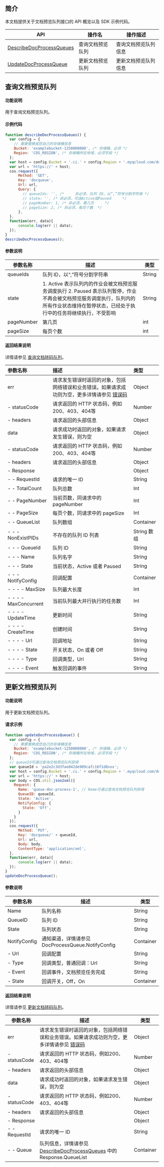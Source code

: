 

## 简介
本文档提供关于文档预览队列接口的 API 概览以及 SDK 示例代码。

| API            | 操作名       | 操作描述     |
| --------------- | ------------ | -------- |
| [DescribeDocProcessQueues](https://cloud.tencent.com/document/product/436/54055)   |     查询文档预览队列     | 查询文档预览队列信息 |
| [UpdateDocProcessQueue](https://cloud.tencent.com/document/product/436/54094)    |   更新文档预览队列       | 更新文档预览队列信息 |


## 查询文档预览队列

#### 功能说明

用于查询文档预览队列。

#### 示例代码
```javascript
function describeDocProcessQueues() {
  var config = {
    // 需要替换成您自己的存储桶信息
    Bucket: 'examplebucket-1250000000', /* 存储桶，必须 */
    Region: 'COS_REGION', /* 存储桶所在地域，必须字段 */
  };
  var host = config.Bucket + '.ci.' + config.Region + '.myqcloud.com/docqueue';
  var url = 'https://' + host;
  cos.request({
      Method: 'GET',
      Key: 'docqueue',
      Url: url,
      Query: {
        // queueIds: '', /* 	非必须，队列 ID，以“,”符号分割字符串 */
        // state: '', /* 非必须，可选Active或Paused 	 */
        // pageNumber: 1, /* 非必须，第几页	 */
        // pageSize: 2, /* 非必须，每页个数	 */
      },
  },
  function(err, data){
      console.log(err || data);
  });
}
describeDocProcessQueues();
```

#### 参数说明


| 参数名称| 描述  | 类型  |
| ----| ---- | ---- |
| queueIds | 队列 ID，以“,”符号分割字符串 | String             |
| state | 1. Active 表示队列内的作业会被文档预览服务调度执行 2. Paused 表示队列暂停，作业不再会被文档预览服务调度执行，队列内的所有作业状态维持在暂停状态，已经处于执行中的任务将继续执行，不受影响 | String      |
| pageNumber | 第几页 | int |
| pageSize | 每页个数 | int |

#### 返回结果说明

详情请参见 [查询文档转码队列](https://cloud.tencent.com/document/product/436/54055#.E5.93.8D.E5.BA.94)。


| 参数名称     | 描述                            | 类型       |
| :----------- | :------------------------------ | :--------- |
| err          | 请求发生错误时返回的对象，包括网络错误和业务错误。如果请求成功则为空，更多详情请参见 [错误码](https://cloud.tencent.com/document/product/436/7730) | Object |
| - statusCode | 请求返回的 HTTP 状态码，例如200、403、404等                  | Number |
| - headers    | 请求返回的头部信息                                           | Object |
| data         | 请求成功时返回的对象，如果请求发生错误，则为空               | Object |
| - statusCode | 请求返回的 HTTP 状态码，例如200、403、404等                  | Number |
| - headers    | 请求返回的头部信息                                           | Object |
| - Response     |                    | Object    |
| - - RequestId    | 请求的唯一 ID                   | String     |
| - - TotalCount   | 队列总数                        | Int        |
| - - PageNumber   | 当前页数，同请求中的 pageNumber | Int        |
| - - PageSize     | 每页个数，同请求中的 pageSize   | Int        |
| - - QueueList    | 队列数组                        | Container  |
| - - - NonExistPIDs | 不存在的队列 ID 列表            | String 数组 |
| - - - QueueId       | 队列 ID                      | String    |
| - - - Name          | 队列名字                     | String    |
| - - - State         | 当前状态，Active 或者 Paused | String    |
| - - - NotifyConfig  | 回调配置                     | Container |
| - - - - MaxSize       | 队列最大长度                 | Int       |
| - - - - MaxConcurrent | 当前队列最大并行执行的任务数 | Int       |
| - - - - UpdateTime    | 更新时间                     | String    |
| - - - - CreateTime    | 创建时间                     | String    |
| - - - - Url      | 回调地址              | String |
| - - - - State    | 开关状态，On 或者 Off | String |
| - - - - Type     | 回调类型，Url         | String |
| - - - - Event    | 触发回调的事件        | String |


## 更新文档预览队列

#### 功能说明

用于更新文档预览队列。


#### 请求示例
```javascript
function updateDocProcessQueue() {
  var config = {
    // 需要替换成您自己的存储桶信息
    Bucket: 'examplebucket-1250000000', /* 存储桶，必须 */
    Region: 'COS_REGION', /* 存储桶所在地域，必须字段 */
  };
  // queueId可通过查询文档预览队列获得
  var queueId = 'pa2e2c3d3fae042de909cafc16f1d8xxx';
  var host = config.Bucket + '.ci.' + config.Region + '.myqcloud.com/docqueue/' + queueId;
  var url = 'https://' + host;
  var body = COS.util.json2xml({
    Request: {
      Name: 'queue-doc-process-1', // Name可通过查询文档预览队列获得
      QueueID: queueId,
      State: 'Active',
      NotifyConfig: {
        State: 'Off',
      }
    }
  });
  cos.request({
      Method: 'PUT',
      Key: 'docqueue/' + queueId,
      Url: url,
      Body: body,
      ContentType: 'application/xml',
  },
  function(err, data){
      console.log(err || data);
  });
}
updateDocProcessQueue();
```
#### 参数说明

| 参数名称| 描述  | 类型  |
| ----| ---- | ---- |
| Name | 队列名称 | String             |
| QueueID | 队列 ID | String      |
| State | 队列状态 | String |
| NotifyConfig | 通知渠道，详情请参见 DocProcessQueue.NotifyConfig | Container |
| - Url | 回调配置	 | String             |
| - Type | 回调类型，普通回调：Url | String      |
| - Event | 回调事件，文档预览任务完成 | String |
| - State | 回调开关，Off，On | Container |



#### 返回结果说明

详情请参见 [更新文档转码队列](https://cloud.tencent.com/document/product/436/54094#.E5.93.8D.E5.BA.94)。

| 参数名称      | 描述                            | 类型      |
| ------------- | ------------------------------- | --------- |
| err          | 请求发生错误时返回的对象，包括网络错误和业务错误。如果请求成功则为空，更多详情请参见 [错误码](https://cloud.tencent.com/document/product/436/7730) | Object |
| - statusCode | 请求返回的 HTTP 状态码，例如200、403、404等                  | Number |
| - headers    | 请求返回的头部信息                                           | Object |
| data         | 请求成功时返回的对象，如果请求发生错误，则为空               | Object |
| - statusCode | 请求返回的 HTTP 状态码，例如200、403、404等                  | Number |
| - headers    | 请求返回的头部信息                                           | Object |
| - Response     |                    | Object    |
| - - RequestId | 请求的唯一 ID                                                | String |
| - - Queue     | 队列信息，详情请参见 [DescribeDocProcessQueues](https://cloud.tencent.com/document/product/460/46946) 中的 Response.QueueList | Container |



